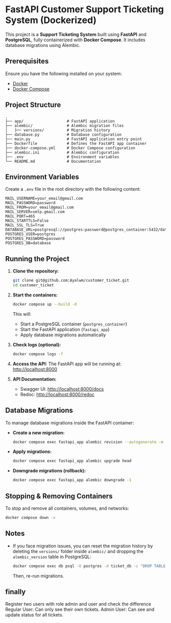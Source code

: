 # FastAPI Customer Support Ticketing System (Dockerized)

This project is a **Support Ticketing System** built using **FastAPI** and **PostgreSQL**, fully containerized with **Docker Compose**. It includes database migrations using Alembic.

## Prerequisites

Ensure you have the following installed on your system:

- [Docker](https://docs.docker.com/get-docker/)
- [Docker Compose](https://docs.docker.com/compose/install/)

## Project Structure

```
.
├── app/                   # FastAPI application
├── alembic/               # Alembic migration files
│   ├── versions/          # Migration history
├── database.py            # Database configuration
├── main.py                # FastAPI application entry point
├── Dockerfile             # Defines the FastAPI app container
├── docker-compose.yml     # Docker Compose configuration
├── alembic.ini            # Alembic configuration
├── .env                   # Environment variables
└── README.md              # Documentation
```

## Environment Variables

Create a `.env` file in the root directory with the following content:

```
MAIL_USERNAME=your_email@gmail.com
MAIL_PASSWORD=password
MAIL_FROM=your_email@gmail.com
MAIL_SERVER=smtp.gmail.com
MAIL_PORT=465
MAIL_STARTTLS=False
MAIL_SSL_TLS=True
DATABASE_URL=postgresql://postgres:password@postgres_container:5432/database
POSTGRES_USER=postgres
POSTGRES_PASSWORD=password
POSTGRES_DB=database
```

## Running the Project

1. **Clone the repository:**

   ```sh
   git clone git@github.com:Ayalwm/customer_ticket.git
   cd customer_ticket
   ```

2. **Start the containers:**

   ```sh
   docker compose up --build -d
   ```

   This will:

   - Start a PostgreSQL container (`postgres_container`)
   - Start the FastAPI application (`fastapi_app`)
   - Apply database migrations automatically

3. **Check logs (optional):**

   ```sh
   docker compose logs -f
   ```

4. **Access the API:**
   The FastAPI app will be running at: [http://localhost:8000](http://localhost:8000)

5. **API Documentation:**
   - Swagger UI: [http://localhost:8000/docs](http://localhost:8000/docs)
   - Redoc: [http://localhost:8000/redoc](http://localhost:8000/redoc)

## Database Migrations

To manage database migrations inside the FastAPI container:

- **Create a new migration:**

  ```sh
  docker compose exec fastapi_app alembic revision --autogenerate -m "migration_message"
  ```

- **Apply migrations:**

  ```sh
  docker compose exec fastapi_app alembic upgrade head
  ```

- **Downgrade migrations (rollback):**
  ```sh
  docker compose exec fastapi_app alembic downgrade -1
  ```

## Stopping & Removing Containers

To stop and remove all containers, volumes, and networks:

```sh
docker compose down -v
```

## Notes

- If you face migration issues, you can reset the migration history by deleting the `versions/` folder inside `alembic/` and dropping the `alembic_version` table in PostgreSQL:
  ```sh
  docker compose exec db psql -U postgres -d ticket_db -c "DROP TABLE IF EXISTS alembic_version;"
  ```
  Then, re-run migrations.

## finally

Register two users with role admin and user and check the difference 
Regular User: Can only see their own tickets.
Admin User: Can see and update status for all tickets.
